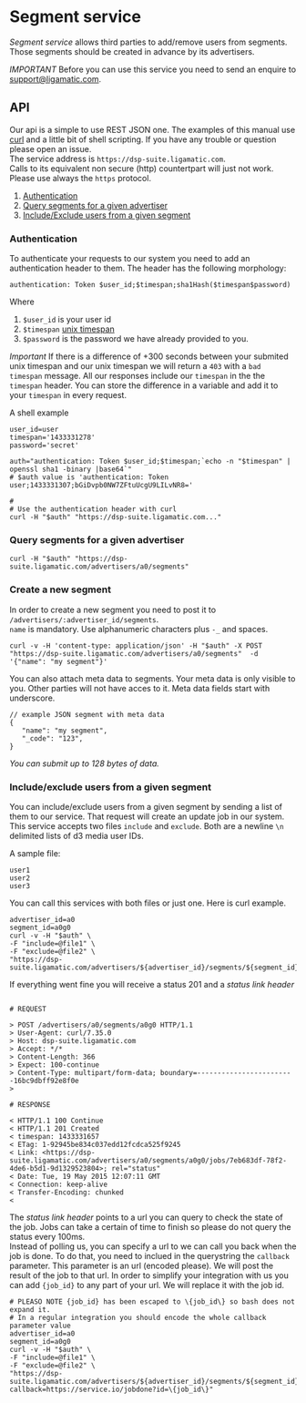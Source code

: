 # Segment service

*Segment service* allows third parties to add/remove users from segments.
Those segments should be created in advance by its advertisers.

*IMPORTANT* Before you can use this service you need to send an enquire to [support@ligamatic.com](mailto://support@ligamatic.com).

## API

Our api is a simple to use REST JSON one. The examples of this manual use [curl](http://curl.haxx.se/) and a little bit of shell scripting. If you have any trouble or question please open an issue.  
The service address is `https://dsp-suite.ligamatic.com`.  
Calls to its equivalent non secure (http) countertpart will just not work.  
Please use always the `https` protocol.

1. [Authentication](#authentication)
2. [Query segments for a given advertiser](#query-segments-for-a-given-advertiser)
3. [Include/Exclude users from a given segment](#includeexclude-users-from-a-given-segment)

### Authentication

To authenticate your requests to our system you need to add an authentication header to them.
The header has the following morphology:
```
authentication: Token $user_id;$timespan;sha1Hash($timespan$password)
```
Where  
1. `$user_id` is your user id  
2. `$timespan` [unix timespan](https://en.wikipedia.org/wiki/Unix_time)  
3. `$password` is the password we have already provided to you.  

*Important* If there is a difference of +300 seconds between your submited unix timespan and our unix timespan we will return a `403` with a `bad timespan` message.
All our responses include our `timespan` in the the `timespan` header. You can store the difference in a variable and add it to your `timespan` in every request.

A shell example
```
user_id=user
timespan='1433331278'
password='secret'

auth="authentication: Token $user_id;$timespan;`echo -n "$timespan" | openssl sha1 -binary |base64`"
# $auth value is 'authentication: Token user;1433331307;bGiDvpb0NW7ZFtuUcgU9LILvNR8='

# 
# Use the authentication header with curl
curl -H "$auth" "https://dsp-suite.ligamatic.com..."
```

### Query segments for a given advertiser

```
curl -H "$auth" "https://dsp-suite.ligamatic.com/advertisers/a0/segments"
```

### Create a new segment

In order to create a new segment you need to post it to `/advertisers/:advertiser_id/segments`.  
`name` is mandatory. Use alphanumeric characters plus `-_` and spaces.

```
curl -v -H 'content-type: application/json' -H "$auth" -X POST "https://dsp-suite.ligamatic.com/advertisers/a0/segments"  -d '{"name": "my segment"}' 
```

You can also attach meta data to segments. Your meta data is only visible to you. Other parties will not have acces to it.
Meta data fields start with underscore.
```
// example JSON segment with meta data
{
   "name": "my segment",
   "_code": "123",
}
```

*You can submit up to 128 bytes of data.*

### Include/exclude users from a given segment

You can include/exclude users from a given segment by sending a list of them to our service. That request will create an update job in our system. 
This service accepts two files `include` and `exclude`. Both are a newline `\n` delimited lists of d3 media user IDs.  

A sample file:

```
user1
user2
user3
```

You can call this services with both files or just one. Here is curl example.

```
advertiser_id=a0
segment_id=a0g0
curl -v -H "$auth" \
-F "include=@file1" \
-F "exclude=@file2" \ 
"https://dsp-suite.ligamatic.com/advertisers/${advertiser_id}/segments/${segment_id}"
```

If everything went fine you will receive a status 201 and a *status link header*

```

# REQUEST

> POST /advertisers/a0/segments/a0g0 HTTP/1.1
> User-Agent: curl/7.35.0
> Host: dsp-suite.ligamatic.com
> Accept: */*
> Content-Length: 366
> Expect: 100-continue
> Content-Type: multipart/form-data; boundary=------------------------16bc9dbff92e8f0e
> 

# RESPONSE

< HTTP/1.1 100 Continue
< HTTP/1.1 201 Created
< timespan: 1433331657
< ETag: 1-92945be834c037edd12fcdca525f9245
< Link: <https://dsp-suite.ligamatic.com/advertisers/a0/segments/a0g0/jobs/7eb683df-78f2-4de6-b5d1-9d1329523804>; rel="status"
< Date: Tue, 19 May 2015 12:07:11 GMT
< Connection: keep-alive
< Transfer-Encoding: chunked
< 

```

The *status link header* points to a url you can query to check the state of the job. Jobs can take a certain of time to finish so please do not query the status every 100ms.  
Instead of polling us, you can specify a url to we can call you back when the job is done. To do that, you need to inclued in the querystring the `callback` parameter.
This parameter is an url (encoded please). We will post the result of the job to that url. In order to simplify your integration with us you can add `{job_id}` to any part of your url. We will replace it with the job id.

```
# PLEASO NOTE {job_id} has been escaped to \{job_id\} so bash does not expand it.
# In a regular integration you should encode the whole callback parameter value
advertiser_id=a0
segment_id=a0g0
curl -v -H "$auth" \
-F "include=@file1" \
-F "exclude=@file2" \
"https://dsp-suite.ligamatic.com/advertisers/${advertiser_id}/segments/${segment_id}?callback=https://service.io/jobdone?id=\{job_id\}"
```
